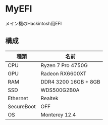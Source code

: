 # MyEFI
メイン機のHackintosh用EFI
## 構成
|種類      |名前                |
|----------|--------------------|
|CPU       |Ryzen 7 Pro 4750G   |
|GPU       |Radeon RX6600XT     |
|RAM       |DDR4 3200 16GB + 8GB|
|SSD       |WDS500G2B0A         |
|Ethernet  |Realtek             |
|SecureBoot|OFF                 |
|OS        |Monterey 12.4       |
